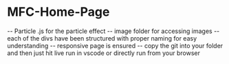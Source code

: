 # MFC-Home-Page
-- Particle .js for the particle effect 
-- image folder for accessing images
-- each of the divs have been structured with proper naming for easy understanding
-- responsive page is ensured
-- copy the git into your folder and then just hit live run in vscode or directly run from your browser

